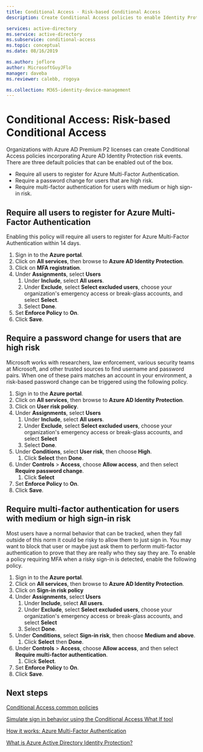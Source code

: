 ```yaml
---
title: Conditional Access - Risk-based Conditional Access
description: Create Conditional Access policies to enable Identity Protection enhancements to policies

services: active-directory
ms.service: active-directory
ms.subservice: conditional-access
ms.topic: conceptual
ms.date: 08/16/2019

ms.author: joflore
author: MicrosoftGuyJFlo
manager: daveba
ms.reviewer: calebb, rogoya

ms.collection: M365-identity-device-management
---
```

# Conditional Access: Risk-based Conditional Access

Organizations with Azure AD Premium P2 licenses can create Conditional Access policies incorporating Azure AD Identity Protection risk events. There are three default policies that can be enabled out of the box. 

* Require all users to register for Azure Multi-Factor Authentication.
* Require a password change for users that are high risk.
* Require multi-factor authentication for users with medium or high sign-in risk.

## Require all users to register for Azure Multi-Factor Authentication

Enabling this policy will require all users to register for Azure Multi-Factor Authentication within 14 days. 

1. Sign in to the **Azure portal**.
1. Click on **All services**, then browse to **Azure AD Identity Protection**.
1. Click on **MFA registration**.
1. Under **Assignments**, select **Users**
   1. Under **Include**, select **All users**.
   1. Under **Exclude**, select **Select excluded users**, choose your organization's emergency access or break-glass accounts, and select **Select**. 
   1. Select **Done**.
1. Set **Enforce Policy** to **On**.
1. Click **Save**.

## Require a password change for users that are high risk

Microsoft works with researchers, law enforcement, various security teams at Microsoft, and other trusted sources to find username and password pairs. When one of these pairs matches an account in your environment, a risk-based password change can be triggered using the following policy.

1. Sign in to the **Azure portal**.
1. Click on **All services**, then browse to **Azure AD Identity Protection**.
1. Click on **User risk policy**.
1. Under **Assignments**, select **Users**
   1. Under **Include**, select **All users**.
   1. Under **Exclude**, select **Select excluded users**, choose your organization's emergency access or break-glass accounts, and select **Select**
   1. Select **Done**.
1. Under **Conditions**, select **User risk**, then choose **High**.
   1. Click **Select** then **Done**.
1. Under **Controls** > **Access**, choose **Allow access**, and then select **Require password change**.
   1. Click **Select**
1. Set **Enforce Policy** to **On**.
1. Click **Save**.

## Require multi-factor authentication for users with medium or high sign-in risk

Most users have a normal behavior that can be tracked, when they fall outside of this norm it could be risky to allow them to just sign in. You may want to block that user or maybe just ask them to perform multi-factor authentication to prove that they are really who they say they are. To enable a policy requiring MFA when a risky sign-in is detected, enable the following policy.

1. Sign in to the **Azure portal**.
1. Click on **All services**, then browse to **Azure AD Identity Protection**.
1. Click on **Sign-in risk policy**
1. Under **Assignments**, select **Users**
   1. Under **Include**, select **All users**.
   1. Under **Exclude**, select **Select excluded users**, choose your organization's emergency access or break-glass accounts, and select **Select**
   1. Select **Done**.
1. Under **Conditions**, select **Sign-in risk**, then choose **Medium and above**.
   1. Click **Select** then **Done**.
1. Under **Controls** > **Access**, choose **Allow access**, and then select **Require multi-factor authentication**.
   1. Click **Select**.
1. Set **Enforce Policy** to **On**.
1. Click **Save**.

## Next steps

[Conditional Access common policies](concept-conditional-access-policy-common.md)

[Simulate sign in behavior using the Conditional Access What If tool](troubleshoot-conditional-access-what-if.md)

[How it works: Azure Multi-Factor Authentication](../authentication/concept-mfa-howitworks.md)

[What is Azure Active Directory Identity Protection?](../identity-protection/overview.md)
